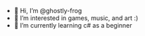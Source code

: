 - 👋 Hi, I’m @ghostly-frog
- 👀 I’m interested in games, music, and art :)
- 🌱 I’m currently learning c# as a beginner

<!---
ghostly-frog/ghostly-frog is a ✨ special ✨ repository because its `README.md` (this file) appears on your GitHub profile.
You can click the Preview link to take a look at your changes.
--->
